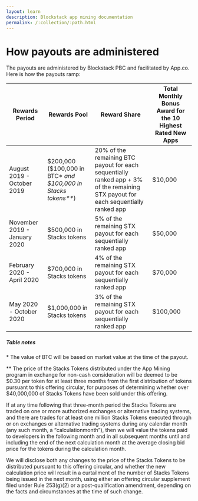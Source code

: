 ```yaml
---
layout: learn
description: Blockstack app mining documentation
permalink: /:collection/:path.html
---
```

# How payouts are administered

The payouts are administered by Blockstack PBC and facilitated by App.co. Here is how the payouts ramp: 

<div class="uk-overflow-auto">
<table class="uk-table uk-table-small uk-table-striped">
   <thead>
      <tr>
         <th>Rewards Period</th>
         <th>Rewards Pool</th>
         <th>Reward Share</th>
         <th>Total Monthly Bonus Award for the 10 Highest Rated New Apps</th>
      </tr>
   </thead>
   <tbody>
      <tr>
         <td>August 2019 - October 2019</td>
         <td>$200,000 ($100,000 in BTC* <em> and $100,000 in Stacks tokens**</em>)</td>
         <td>20% of the remaining BTC payout for each sequentially ranked app + 3% of the remaining STX payout for each sequentially ranked app</td>
         <td>$10,000</td>
      </tr>
      <tr>
         <td>November 2019 - January 2020</td>
         <td>$500,000 in Stacks tokens</td>
         <td>5% of the remaining STX payout for each sequentially ranked app</td>
         <td>$50,000</td>
      </tr>
      <tr>
         <td>February 2020 - April 2020</td>
         <td>$700,000 in Stacks tokens</td>
         <td>4% of the remaining STX payout for each sequentially ranked app</td>
         <td>$70,000</td>
      </tr>
      <tr>
         <td>May 2020 - October 2020</td>
         <td>$1,000,000 in Stacks tokens</td>
         <td>3% of the remaining STX payout for each sequentially ranked app</td>
         <td>$100,000</td>
      </tr>
   </tbody>
</table>
</div>

<h5>Table notes</h5>
<div class="uk-text-small">
<p>* The value of BTC will be based on market value at the time of the payout.</p>
<p>** The price of the Stacks Tokens distributed under the App Mining program in exchange for non-cash consideration will be deemed to be $0.30 per token for at least three months from the first distribution of tokens pursuant to this offering circular, for purposes of determining whether over $40,000,000 of Stacks Tokens have been sold under this offering.</p>
<p>
If at any time following that three-month period the Stacks Tokens are traded on one or more authorized exchanges or alternative trading systems, and there are trades for at least one million Stacks Tokens executed through or on exchanges or alternative trading systems during any calendar month (any such month, a <q>calculationmonth</q>), then we will value the tokens paid to developers in the following month and in all subsequent months until and including the end of the next calculation month at the average closing bid price for the tokens during the calculation month. 
</p>
<p>
We will disclose both any changes to the price of the Stacks Tokens to be distributed pursuant to this offering circular, and whether the new calculation price will result in a curtailment of the number of Stacks Tokens being issued in the next month, using either an offering circular supplement filed under Rule 253(g)(2) or a post-qualification amendment, depending on the facts and circumstances at the time of such change.
</p>
</div>
